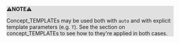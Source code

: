 <div style="margin:2em; background-color: #e0e0e0;">

<strong>⚠️NOTE️️️⚠️</strong>

Concept_TEMPLATEs may be used both with `auto` and with explicit template parameters (e.g. `T`). See the section on concept_TEMPLATEs to see how to they're applied in both cases.
</div>


